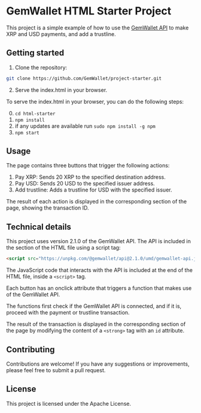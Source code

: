 # GemWallet HTML Starter Project

This project is a simple example of how to use the [GemWallet API](https://gemwallet.app/docs/api/using-gemwallet-in-browser) to make XRP and USD payments, and add a trustline.

## Getting started
1. Clone the repository:
```bash
git clone https://github.com/GemWallet/project-starter.git
```
2. Serve the index.html in your browser.

To serve the index.html in your browser, you can do the following steps:

0. `cd html-starter`
1. `npm install`
2.  if any updates are available run  `sudo npm install -g npm`
3. `npm start`


## Usage
The page contains three buttons that trigger the following actions:
1. Pay XRP: Sends 20 XRP to the specified destination address.
2. Pay USD: Sends 20 USD to the specified issuer address.
3. Add trustline: Adds a trustline for USD with the specified issuer.

The result of each action is displayed in the corresponding section of the page, showing the transaction ID.

## Technical details
This project uses version 2.1.0 of the GemWallet API. The API is included in the <head> section of the HTML file using a script tag:

```html
<script src="https://unpkg.com/@gemwallet/api@2.1.0/umd/gemwallet-api.js"></script>
```

The JavaScript code that interacts with the API is included at the end of the HTML file, inside a `<script>` tag.

Each button has an onclick attribute that triggers a function that makes use of the GemWallet API.

The functions first check if the GemWallet API is connected, and if it is, proceed with the payment or trustline transaction.

The result of the transaction is displayed in the corresponding section of the page by modifying the content of a `<strong>` tag with an `id` attribute.

## Contributing
Contributions are welcome! If you have any suggestions or improvements, please feel free to submit a pull request.

## License
This project is licensed under the Apache License.